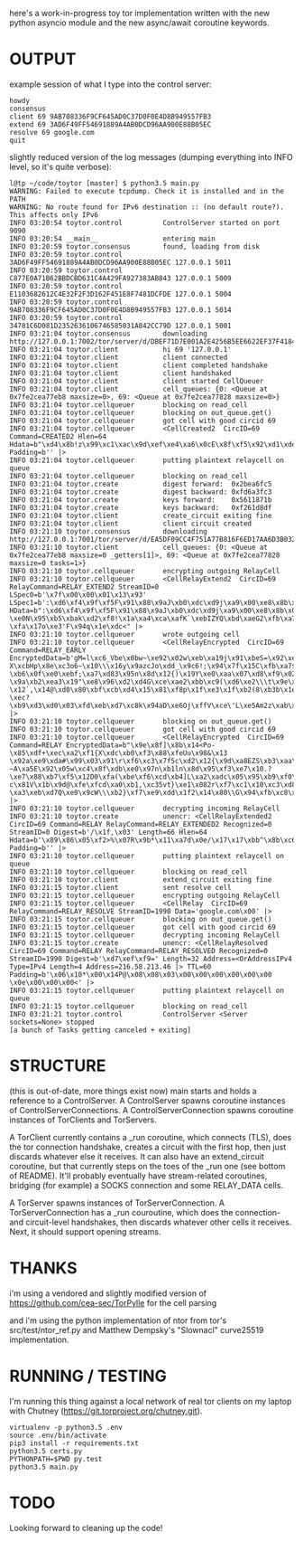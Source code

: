 here's a work-in-progress toy tor implementation written with the new python
asyncio module and the new async/await coroutine keywords.

# OUTPUT
example session of what I type into the control server:
```
howdy
consensus
client 69 9AB708336F9CF645AD0C37D0F0E4D8B949557FB3
extend 69 3AD6F49FF54691889A4AB0DCD96AA900E88B05EC
resolve 69 google.com
quit
```

slightly reduced version of the log messages (dumping everything into INFO level, so it's quite verbose):
```
l@tp ~/code/toytor [master] $ python3.5 main.py
WARNING: Failed to execute tcpdump. Check it is installed and in the PATH
WARNING: No route found for IPv6 destination :: (no default route?). This affects only IPv6
INFO 03:20:54 toytor.control          ControlServer started on port 9090
INFO 03:20:54 __main__                entering main
INFO 03:20:59 toytor.consensus        found, loading from disk
INFO 03:20:59 toytor.control          3AD6F49FF54691889A4AB0DCD96AA900E88B05EC 127.0.0.1 5011
INFO 03:20:59 toytor.control          C877E0A71B62BBDCBD631C4A429FA927383AB843 127.0.0.1 5009
INFO 03:20:59 toytor.control          E1103682612C4E32F2F3D162F451E8F7481DCFDE 127.0.0.1 5004
INFO 03:20:59 toytor.control          9AB708336F9CF645AD0C37D0F0E4D8B949557FB3 127.0.0.1 5014
INFO 03:20:59 toytor.control          34781C6D081D2352636106746585031A842CC79D 127.0.0.1 5001
INFO 03:21:04 toytor.consensus        downloading http://127.0.0.1:7002/tor/server/d/DBEF71D7E001A2E4256B5EE6622EF37F4184BA73
INFO 03:21:04 toytor.client           hi 69 '127.0.0.1'
INFO 03:21:04 toytor.client           client connected
INFO 03:21:04 toytor.client           client completed handshake
INFO 03:21:04 toytor.client           client handshaked
INFO 03:21:04 toytor.client           client started CellQueuer
INFO 03:21:04 toytor.client           cell_queues: {0: <Queue at 0x7fe2cea77eb8 maxsize=0>, 69: <Queue at 0x7fe2cea77828 maxsize=0>}
INFO 03:21:04 toytor.cellqueuer       blocking on read_cell
INFO 03:21:04 toytor.cellqueuer       blocking on out_queue.get()
INFO 03:21:04 toytor.cellqueuer       got cell with good circid 69
INFO 03:21:04 toytor.cellqueuer       <CellCreated2  CircID=69 Command=CREATED2 Hlen=64 Hdata=b"\xd4\x8b!z\x99\xc1\xac\x9d\xef\xe4\xa6\x0cE\x8f\xf5\x92\xd1\xde\x8eB6\xc74\xaa=eoWl\xdc\x1a8\x17e^\x89\x8ct\xe9\xa8w\xfc_\x1d\t\xb9c<\xf1\xd1\x80\x0f\xdf\xf4\xa5\xea\xa0\xf8\x08\xa3\xae'\xfas" Padding=b'' |>
INFO 03:21:04 toytor.cellqueuer       putting plaintext relaycell on queue
INFO 03:21:04 toytor.cellqueuer       blocking on read_cell
INFO 03:21:04 toytor.create           digest forward:  0x2bea6fc5
INFO 03:21:04 toytor.create           digest backward: 0xfd6a3fc3
INFO 03:21:04 toytor.create           keys forward:    0x5611871b
INFO 03:21:04 toytor.create           keys backward:   0xf261d8df
INFO 03:21:04 toytor.client           create_circuit exiting fine
INFO 03:21:04 toytor.client           client circuit created
INFO 03:21:10 toytor.consensus        downloading http://127.0.0.1:7001/tor/server/d/EA5DF09CC4F751A77B816F6ED17AA6D3B03233B5
INFO 03:21:10 toytor.client           cell_queues: {0: <Queue at 0x7fe2cea77eb8 maxsize=0 _getters[1]>, 69: <Queue at 0x7fe2cea77828 maxsize=0 tasks=1>}
INFO 03:21:10 toytor.cellqueuer       encrypting outgoing RelayCell
INFO 03:21:10 toytor.cellqueuer       <CellRelayExtend2  CircID=69 RelayCommand=RELAY_EXTEND2 StreamID=0 LSpec0=b'\x7f\x00\x00\x01\x13\x93' LSpec1=b':\xd6\xf4\x9f\xf5F\x91\x88\x9aJ\xb0\xdc\xd9j\xa9\x00\xe8\x8b\x05\xec' HData=b":\xd6\xf4\x9f\xf5F\x91\x88\x9aJ\xb0\xdc\xd9j\xa9\x00\xe8\x8b\x05\xec\x10Ta\xdc_\x84\x02f-\xe0N\x95\xb5\xbak\xd2\xf8!\x1a\xa4\xca\xafK`\xebIZYQ\xbd\xaeG2\xfb\xa7\x04\xa8\xf4\xbdV4\xe6\x03C\xc9E\x12\xc8l\xda\xe6\xfb-\xfa\x17o\xe3'F\x94q\x1e\xdc<" |>
INFO 03:21:10 toytor.cellqueuer       wrote outgoing cell
INFO 03:21:10 toytor.cellqueuer       <CellRelayEncrypted  CircID=69 Command=RELAY_EARLY EncryptedData=b'gM=l\xc6_Vbe\x0bw~\xe92\x02w\xeb\xa19j\x91\xbeS=\x92\xe4\x91\x16AR\ta\xd4Z\xf08)\xa7\xdcbt\xb2TQ\x8dc\xdf\xba]\xb5\xe9\xe1\x9fg`\xf6 X\xcbHp\x8e\xc3o6~\x10\\\x16y\x9azcJo\xdd_\x9c6!;\x94\x7f\x15C\xfb\xa7$[5\x0fzl\xab\x9a\x1bz\x07d\xb8Q\x94\xba\xe6\x94j\x0c\xc8\xce\x8aB5\xd7{\xfdcY\xfd\xe9u\x9c\xd6\x1du\x99\xa8\xdf\xe9\x9b\xa2j\x81\xf0\x96J\xac>fO@b\xa4Y\x95o[\xf1\xb6NQ\x00\xbb\x94\xe3U\xc4\x80\x85\xb0\xe5?\xb6\x0f\xe0\xebf;\xa7\xd83\x95n\x8d\x12{)\x19Y\xe0\xaa\x07\xd8\xf9\x02\xe0e\x03]\xf5\xcdeSR\xc9f\xa3\xc8\xd2\xe7\x085w\xd1\xfdd\x18[\'*\xad\x80\xc3T\xa8\xccRN\xb7\x18n\x08\xaa\xae\xad9\xb5\x8f\xa7x\x12e?\x9a\xb2\xea3\x19"\xe8\x96\xd2\xd4G\xce\xae2\xbb\xc9(\xd6\xe2\\\t\x9e\x1a\xd8\xbe\x05p\xb5\xe62\x1cJ(eWG\xef\x83\xb7\xfb\\\tO\x14q\x9e\xb0\xcd\xd9e\xdf\x05\xa0\xf9\x90\x8a{\x85(\xe8\x15\xac\xda\x8c\xb7W\xe9\xfdVD\x9b\xe5,\x19\xe3I\xc5\n\xcf\xcf\xcf\xe0\xb2\xc2Z\x1d^\xc4Mx?\x12`,\x14@\xd0\x80\xbf\xcb\xd4\x15\x81\xf8p\x1f\xe3\x1f\xb2(8\xb3b\x1e9H\xff5*2^\xc0s\x04\xb1\xf8p\xc9\x81\xb1daq\xc4\xd5\xeb\xec\xc9\x01b\xdf\xdc1\x06^\x87\xff\xf8\xbbM~_\xe9X\x96\x1e7?\xec? \xb9\xd3\xd0\x03\xfd\xeb\xd7\xc8k\x94aD\xe6Oj\xffV\xce\'L\xe5Am2z\xab\x08gfFj\xe1\xe0Ql#\xd3$\x03\x13l\'j\x0b\xcc\x9f\x8964e\xe9\xf7\xefm\xf0\xe0\',e#\xed\xdc2U>\x0e\x08\x98\xac\x81M\xaa\x17\xe5\x99b\xe7\x95\xe4\xbd\xb8N\xf6F\xe9d\xd7\xb7\xc4B\xed\xabwrpQ\xa9\x02^\xcb\xb3n\xbd\x1eX\x1e2(SY\x9c<\xef\x9d\x9d\xd8' |>
INFO 03:21:10 toytor.cellqueuer       blocking on out_queue.get()
INFO 03:21:10 toytor.cellqueuer       got cell with good circid 69
INFO 03:21:10 toytor.cellqueuer       <CellRelayEncrypted  CircID=69 Command=RELAY EncryptedData=b"\x9e\x8f]\x8b\x14<Po-\x85\xdf+\xec\xa2\xf1{X\xdc\xb0\xf3\x88\xfeUu\x98&\x13 \x92a\xe9\xda#\x99\x03\x91\r\xf6\xc3\x7f5c\xd2\x12{\x9d\xa8EZS\xb3\xaa\x18V\xd2\xef\x8c\xbfO\xb1g\x0bE\xd3\xc0\x03\xf0r\xf1~1\xb0\xbd\x86fy!\xd4\xa7\xba8#\xe1\xd8Z\x15\x88\x9d\x88d\xa8\x0b\xbb\xd5@\xc5t@\xbf\xb9o\x1b\xcfsO\x94h\x8e\xc1\x1c\x98\x9e\x8e;\xd4\x97\xff\xc2k/*\xa7\xe9~\xd6AJ\xa0\x17\x878b1\xa3\xaej\xfb\x18\t\xb9|z\xff\xf6d\x13\xcc\x92\x19\x0b\xc8[\xaa\xb5\x86?~A\xa5E\x92\x05w\xc4\x8f\xdb\xe0\x97n\xb1ln\x8d\x95\xf3\xe7\x10.?\xe7\x88\xb7\xf5\x12D0\xfa(\xbe\xf6\xcd\xb4]L\xa2\xadc\x05\x95\xb9\xf0\x8de\x18W=\x11\xe3\x7f0N+tP\xa4\xfd\x89\xb8\xa3\xc3\xbd,\xbe+\x0f\xe1\xc4\x04V.\x90t\xe9\xba\xa4\x0c0'\xb2\xfd|\xa3C\xda\x0e+s\x8aU\xa2\x03\n\xfeQ5\xa9D9\x12\xd7\x97f\x05\xc3\xe5\xe8[\x9c't)#\x13\xd4\xde\xc3\x8dD\x8d\x87\xdfX\xff\xceq\xf6n(\x01T\xb3R\x95\xc8\xd2W\x85\xcd\xe9r\x05\x85\x98h\xef\x92Q\xbeG}\xeb\xb8\xeb\xd8v\xdd6\xdf\xbcH\x9b\x99\xf0\xbd\xa6\x04\xd2\xb5\xbca\xc6\xbb\xac.\xef\xd0\xfc0V|\xa5f\xc1\xf1V\x98\x16\xd4\xc6\x06\xdd\xec\x9eg\xff\xbf\x19\xd0i\x10\x13\xca\x85\xc0w\xf3\x08\xd4\x9b\xc2\xabt\xab\xd2K!8\xe3\x04\x9fQ\xa9F<u?c\x81V\x1b\x9d@\xfe\xfcd\xa0\xb1,\xc35vt}\xe1\x082r\xf7\xc1\x10\xc3\xd8\xd7vf\xd8\xdd\x8d\xf1\xd2\x1d\x82.\xd6\x86%\xfb_\xef\xf5B \xa3\xeb\xd7Q\xe0\x9cW\\\xb2}\xf7\xe9\xdd\x1f2\x14\x80\\G\x94\xfb\xc8\xd7>\x9b\xbb\xdaKQ\xd3\x88~\xab0\xf7P\xb2!\x04]Hf\x94\xef\xe2\x07\xcec\x88R\x90\xc58\x18:\xaf~\xa4VU/\xd1j\xfbv\x7f\xfaRO\xfb\xccc\xf8\xc1\x88\x9f\xd3" |>
INFO 03:21:10 toytor.cellqueuer       decrypting incoming RelayCell
INFO 03:21:10 toytor.create           unencr: <CellRelayExtended2  CircID=69 Command=RELAY RelayCommand=RELAY_EXTENDED2 Recognized=0 StreamID=0 Digest=b'/\x1f,\x03' Length=66 Hlen=64 Hdata=b'\x89\x86\x05\xf2>%\x07R\x9b*\x11\xa7d\x0e/\x17\x17\xbb^\x8b\xc6\xdf}\xceJ\x18\xe7\xdf\x9f\x88\xdbe\x0cD\xee@\x181&\xdd\x019\x0bf\x13a\x8du7#\x01\x81Q\xfd\r\x80\xbe\x84\xc8F\x03\x16\xed\xc9' Padding=b'' |>
INFO 03:21:10 toytor.cellqueuer       putting plaintext relaycell on queue
INFO 03:21:10 toytor.cellqueuer       blocking on read_cell
INFO 03:21:10 toytor.client           extend_circuit exiting fine
INFO 03:21:15 toytor.client           sent resolve cell
INFO 03:21:15 toytor.cellqueuer       encrypting outgoing RelayCell
INFO 03:21:15 toytor.cellqueuer       <CellRelay  CircID=69 RelayCommand=RELAY_RESOLVE StreamID=1990 Data='google.com\x00' |>
INFO 03:21:15 toytor.cellqueuer       blocking on out_queue.get()
INFO 03:21:15 toytor.cellqueuer       got cell with good circid 69
INFO 03:21:15 toytor.cellqueuer       decrypting incoming RelayCell
INFO 03:21:15 toytor.create           unencr: <CellRelayResolved  CircID=69 Command=RELAY RelayCommand=RELAY_RESOLVED Recognized=0 StreamID=1990 Digest=b'\xd7\xef\xf9=' Length=32 Address=<OrAddressIPv4  Type=IPv4 Length=4 Address=216.58.213.46 |> TTL=60 Padding=b'\x06\x10*\x00\x14P@\x08\x08\x03\x00\x00\x00\x00\x00\x00 \x0e\x00\x00\x00<' |>
INFO 03:21:15 toytor.cellqueuer       putting plaintext relaycell on queue
INFO 03:21:15 toytor.cellqueuer       blocking on read_cell
INFO 03:21:21 toytor.control          ControlServer <Server sockets=None> stopped
[a bunch of Tasks getting canceled + exiting]
```
# STRUCTURE
(this is out-of-date, more things exist now)
main starts and holds a reference to a ControlServer.
A ControlServer spawns coroutine instances of ControlServerConnections.
A ControlServerConnection spawns coroutine instances of TorClients and TorServers.

A TorClient currently contains a _run coroutine, which connects (TLS), does the
tor connection handshake, creates a circuit with the first hop, then just
discards whatever else it receives. It can also have an extend_circuit
coroutine, but that currently steps on the toes of the _run one (see bottom of
README). It'll probably eventually have stream-related coroutines, bridging
(for example) a SOCKS connection and some RELAY_DATA cells.

A TorServer spawns instances of TorServerConnection. A TorServerConnection has
a _run couroutine, which does the connection- and circuit-level handshakes,
then discards whatever other cells it receives. Next, it should support opening
streams.

# THANKS
i'm using a vendored and slightly modified version of
https://github.com/cea-sec/TorPylle for the cell parsing

and i'm using the python implementation of ntor from tor's src/test/ntor_ref.py
and Matthew Dempsky's "Slownacl" curve25519 implementation.

# RUNNING / TESTING
I'm running this thing against a local network of real tor clients on my laptop
with Chutney (https://git.torproject.org/chutney.git).

```
virtualenv -p python3.5 .env
source .env/bin/activate
pip3 install -r requirements.txt
python3.5 certs.py
PYTHONPATH=$PWD py.test
python3.5 main.py
```
# TODO
Looking forward to cleaning up the code!
